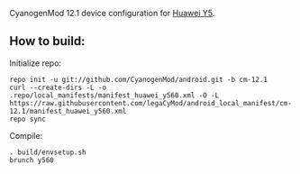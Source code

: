 CyanogenMod 12.1 device configuration for [Huawei Y5](http://konstakang.com/devices/y560/CM12.1).

How to build:
-------------

Initialize repo:

    repo init -u git://github.com/CyanogenMod/android.git -b cm-12.1
    curl --create-dirs -L -o .repo/local_manifests/manifest_huawei_y560.xml -O -L https://raw.githubusercontent.com/legaCyMod/android_local_manifest/cm-12.1/manifest_huawei_y560.xml
    repo sync

Compile:

    . build/envsetup.sh
    brunch y560
